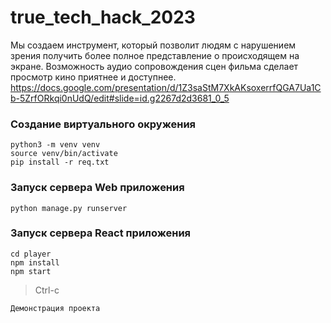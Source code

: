 # true_tech_hack_2023
Мы создаем инструмент, который позволит людям с нарушением зрения получить более полное представление о происходящем на 
экране. Возможность аудио сопровождения сцен фильма сделает просмотр кино приятнее и доступнее.
https://docs.google.com/presentation/d/1Z3saStM7XkAKsoxerrfQGA7Ua1Cb-5ZrfORkqi0nUdQ/edit#slide=id.g2267d2d3681_0_5

### Создание виртуального окружения
```
python3 -m venv venv
source venv/bin/activate
pip install -r req.txt
```
### Запуск сервера Web приложения
```
python manage.py runserver
```

### Запуск сервера React приложения
```
cd player
npm install
npm start
```


>Ctrl-c
```
Демонстрация проекта
```